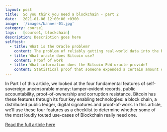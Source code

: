 ```yaml
---
layout: post
title:  So you think you need a blockchain - part 2
date:   2021-01-06 12:00:00 +0300
image:  '/images/banner-01.jpg'
category: course1
tags:   [course1, blockchain]
description: Description goes here
selftest:
  - title: What is the Oracle problem?
    content: The problem of reliably getting real-world data into the blockchain world.
  - title: What oracle does Bitcoin use?
    content: Proof of work
  - title: What information does the Bitcoin PoW oracle provide?
    content: Statistical proof that someone expended a certain amount of real-world energy/money to produce a block.
---
```


In Part I of this article, we looked at the four fundamental features of self-sovereign uncensorable money: tamper-evident records, public accountability, proof-of-ownership and corruption resistance.
Bitcoin has these features through its four key enabling technologies: a block chain, a distributed public ledger, digital signatures and proof-of-work.
In this article, we’ll use these four features as a checklist to determine whether some of the most loudly touted use-cases of Blockchain really need one.

<a href="https://medium.com/@cayle/so-you-think-you-need-a-blockchain-part-ii-71a62c5f1a1a" target="_blank" class="purpleBtn" >Read the full article here</a>
